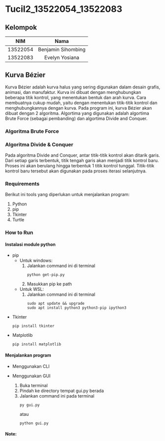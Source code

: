 # Tucil2_13522054_13522083

## Kelompok 

|   NIM    |              Nama                   |
| :------: |    :---------------------------:    |
| 13522054 |         Benjamin Sihombing          |
| 13522083 |           Evelyn Yosiana            |

## Kurva Bézier

Kurva Bézier adalah kurva halus yang sering digunakan dalam desain grafis, animasi, dan manufaktur.
Kurva ini dibuat dengan menghubungkan beberapa titik kontrol, yang menentukan bentuk dan arah kurva.
Cara membuatnya cukup mudah, yaitu dengan menentukan titik-titik kontrol dan menghubungkannya dengan kurva.
Pada program ini, kurva Bézier akan dibuat dengan 2 algoritma. 
Algortima yang digunakan adalah algortima Brute Force (sebagai pembanding) dan algortima Divide and Conquer.

### Algoritma Brute Force

### Algoritma Divide & Conquer

Pada algoritma Divide and Conquer, antar titik-titik kontrol akan ditarik garis.
Dari setiap garis terbentuk, titik tengah garis akan menjadi titik kontrol baru.
Proses ini akan berulang hingga terbentuk 1 titik kontrol tunggal.
Titik-titik kontrol baru tersebut akan digunakan pada proses iterasi selanjutnya.

### Requirements

Berikut ini tools yang diperlukan untuk menjalankan program:
1. Python
2. pip
3. Tkinter
4. Turtle

### How to Run

#### Instalasi module python

- pip 
    - Untuk windows:
        1. Jalankan command ini di terminal
            ```
            python get-pip.py
            ```
        2. Masukkan pip ke path
    - Untuk WSL:
        1. Jalankan command ini di terminal 
            ```
            sudo apt update && upgrade
            sudo apt install python3 python3-pip ipython3 
            ```
- Tkinter
    ```
    pip install tkinter
    ```
- Matplotlib
    ```
    pip install matplotlib
    ```

#### Menjalankan program

- Menggunakan CLI

- Menggunakan GUI
    1. Buka terminal
    2. Pindah ke directory tempat gui.py berada
    3. Jalankan command ini pada terminal
        ```
        py gui.py
        ```
        atau
        ```
        python gui.py
        ```

#### Note: